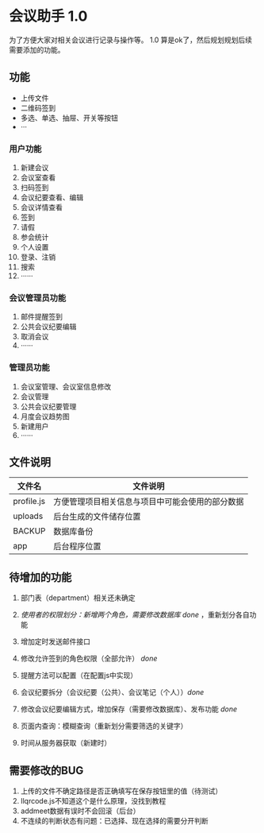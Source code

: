 # 会议助手 1.0

为了方便大家对相关会议进行记录与操作等。
1.0 算是ok了，然后规划规划后续需要添加的功能。

## 功能

- 上传文件
- 二维码签到
- 多选、单选、抽屉、开关等按钮
- ···

### 用户功能

1. 新建会议
2. 会议室查看
3. 扫码签到
4. 会议纪要查看、编辑
5. 会议详情查看
6. 签到
7. 请假
8. 参会统计
9. 个人设置
10. 登录、注销
11. 搜索
12. ······

### 会议管理员功能

1. 邮件提醒签到
2. 公共会议纪要编辑
3. 取消会议
4. ······

### 管理员功能

1. 会议室管理、会议室信息修改
2. 会议管理
3. 公共会议纪要管理
4. 月度会议趋势图
5. 新建用户
6. ······

## 文件说明

| 文件名 | 文件说明 |
|---|--- |
| profile.js | 方便管理项目相关信息与项目中可能会使用的部分数据 |
| uploads | 后台生成的文件储存位置 |
| BACKUP | 数据库备份 |
| app | 后台程序位置 |

## 待增加的功能

1. 部门表（department）相关还未确定

1.	*使用者的权限划分：新增两个角色，需要修改数据库  done* ，重新划分各自功能
2.	增加定时发送邮件接口
6.	修改允许签到的角色权限（全部允许） *done*
7.	提醒方法可以配置（在配置js中实现）
8.	会议纪要拆分（会议纪要（公共）、会议笔记（个人））*done*
9.	修改会议纪要编辑方式，增加保存（需要修改数据库）、发布功能 *done*
10.	页面内查询：模糊查询（重新划分需要筛选的关键字）
11. 时间从服务器获取（新建时）

## 需要修改的BUG

1. 上传的文件不确定路径是否正确填写在保存按钮里的值（待测试）
2. llqrcode.js不知道这个是什么原理，没找到教程
3. addmeet数据有误时不会回滚（后台）
4. 不连续的判断状态有问题：已选择、现在选择的需要分开判断